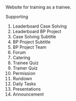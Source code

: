 Website for training as a trainee.

Supporting
1. Leaderboard Case Solving
2. Leaderboard BP Project
3. Case Solving Subtitle
4. BP Project Subtitle
5. BP Project Team
6. Forum
7. Catering
8. Trainee Quiz
9. Trainer Quiz
10. Permission
11. Rundown
12. Daily Tasks
13. Presentations
14. Announcement
